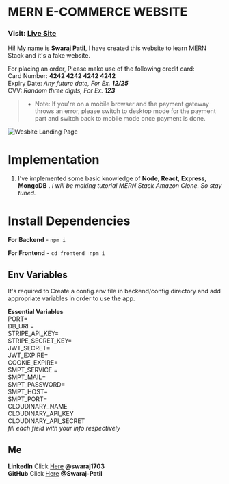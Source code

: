 # MERN E-COMMERCE WEBSITE
### Visit: [Live Site](https://spcommerce.vercel.app/)

Hi! My name is **Swaraj Patil**, I have created this website to learn MERN Stack and it's a fake website.

For placing an order, Please make use of the following credit card:  
Card Number: **4242 4242 4242 4242**  
Expiry Date: _Any future date, For Ex. **12/25**_  
CVV: _Random three digits, For Ex. **123**_

> - Note: If you're on a mobile browser and the payment gateway throws an error, please switch to desktop mode for the payment part and switch back to mobile mode once payment is done.  

![Wesbite Landing Page](https://res.cloudinary.com/dxy1ggsmd/image/upload/v1687177692/samples/spcommerce_vxdanl.png)

# Implementation

1.  I've implemented some basic knowledge of **Node**, **React**, **Express**, **MongoDB** . _I will be making tutorial MERN Stack Amazon Clone. So stay tuned._


# Install Dependencies

**For Backend** - `npm i`

**For Frontend** - `cd frontend` ` npm i`

## Env Variables

It's required to Create a config.env file in backend/config directory and add appropriate variables in order to use the app.

**Essential Variables**  
PORT=  
DB_URI =  
STRIPE_API_KEY=  
STRIPE_SECRET_KEY=  
JWT_SECRET=  
JWT_EXPIRE=  
COOKIE_EXPIRE=  
SMPT_SERVICE =  
SMPT_MAIL=  
SMPT_PASSWORD=  
SMPT_HOST=  
SMPT_PORT=  
CLOUDINARY_NAME  
CLOUDINARY_API_KEY  
CLOUDINARY_API_SECRET  
_fill each field with your info respectively_

## Me

**LinkedIn** Click [Here](https://in.linkedin.com/in/swaraj1703) **@swaraj1703**  
**GitHub** Click [Here](https://github.com/Swaraj-Patil) **@Swaraj-Patil**
